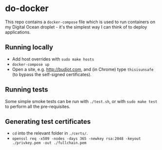 # do-docker
This repo contains a `docker-compose` file which is used to run containers on my Digital Ocean droplet - it's the simplest way I can think of to deploy applications.

## Running locally
* Add host overrides with `sudo make hosts`
* `docker-compose up`
* Open a site, e.g. http://budjot.com, and (in Chrome) type `thisisunsafe` (to bypass the self-signed certificates). 

## Running tests
Some simple smoke tests can be run with `./test.sh`, or with `sudo make test` to perform all the pre-requisites.

## Generating test certificates
* `cd` into the relevant folder in `./certs/`.
* `openssl req -x509 -nodes -days 365 -newkey rsa:2048 -keyout ./privkey.pem -out ./fullchain.pem`
